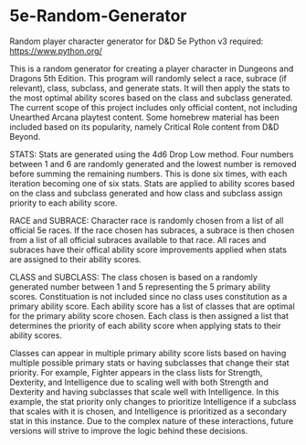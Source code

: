 # 5e-Random-Generator
Random player character generator for D&amp;D 5e
Python v3 required: https://www.python.org/

This is a random generator for creating a player character in Dungeons and Dragons 5th Edition. This program will randomly select a race, subrace (if relevant), class, subclass, and generate stats. It will then apply the stats to the most optimal ability scores based on the class and subclass generated. The current scope of this project includes only official content, not including Unearthed Arcana playtest content. Some homebrew material has been included based on its popularity, namely Critical Role content from D&D Beyond.

STATS:
Stats are generated using the 4d6 Drop Low method. Four numbers between 1 and 6 are randomly generated and the lowest number is removed before summing the remaining numbers. This is done six times, with each iteration becoming one of six stats. Stats are applied to ability scores based on the class and subclass generated and how class and subclass assign priority to each ability score.

RACE and SUBRACE:
Character race is randomly chosen from a list of all official 5e races. If the race chosen has subraces, a subrace is then chosen from a list of all official subraces available to that race.
All races and subraces have their offical ability score improvements applied when stats are assigned to their ability scores.

CLASS and SUBCLASS:
The class chosen is based on a randomly generated number between 1 and 5 representing the 5 primary ability scores. Constituation is not included since no class uses constitution as a primary ability score. Each ability score has a list of classes that are optimal for the primary ability score chosen. Each class is then assigned a list that determines the priority of each ability score when applying stats to their ability scores.

Classes can appear in multiple primary ability score lists based on having multiple possible primary stats or having subclasses that change their stat priority. For example, Fighter appears in the class lists for Strength, Dexterity, and Intelligence due to scaling well with both Strength and Dexterity and having subclasses that scale well with Intelligence. In this example, the stat priority only changes to prioritize Intelligence if a subclass that scales with it is chosen, and Intelligence is prioritized as a secondary stat in this instance. Due to the complex nature of these interactions, future versions will strive to improve the logic behind these decisions.
